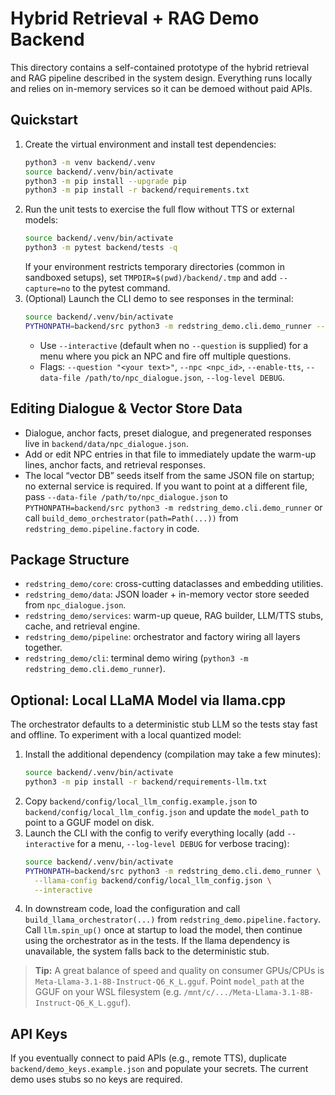 # Hybrid Retrieval + RAG Demo Backend

This directory contains a self-contained prototype of the hybrid retrieval and RAG pipeline described in the system design. Everything runs locally and relies on in-memory services so it can be demoed without paid APIs.

## Quickstart

1. Create the virtual environment and install test dependencies:
   ```bash
   python3 -m venv backend/.venv
   source backend/.venv/bin/activate
   python3 -m pip install --upgrade pip
   python3 -m pip install -r backend/requirements.txt
   ```
2. Run the unit tests to exercise the full flow without TTS or external models:
   ```bash
   source backend/.venv/bin/activate
   python3 -m pytest backend/tests -q
   ```
   If your environment restricts temporary directories (common in sandboxed setups), set `TMPDIR=$(pwd)/backend/.tmp` and add `--capture=no` to the pytest command.
3. (Optional) Launch the CLI demo to see responses in the terminal:
   ```bash
   source backend/.venv/bin/activate
   PYTHONPATH=backend/src python3 -m redstring_demo.cli.demo_runner --interactive
   ```
   - Use `--interactive` (default when no `--question` is supplied) for a menu where you pick an NPC and fire off multiple questions.
   - Flags: `--question "<your text>"`, `--npc <npc_id>`, `--enable-tts`, `--data-file /path/to/npc_dialogue.json`, `--log-level DEBUG`.

## Editing Dialogue & Vector Store Data

- Dialogue, anchor facts, preset dialogue, and pregenerated responses live in `backend/data/npc_dialogue.json`.
- Add or edit NPC entries in that file to immediately update the warm-up lines, anchor facts, and retrieval responses.
- The local “vector DB” seeds itself from the same JSON file on startup; no external service is required. If you want to point at a different file, pass `--data-file /path/to/npc_dialogue.json` to `PYTHONPATH=backend/src python3 -m redstring_demo.cli.demo_runner` or call `build_demo_orchestrator(path=Path(...))` from `redstring_demo.pipeline.factory` in code.

## Package Structure

- `redstring_demo/core`: cross-cutting dataclasses and embedding utilities.
- `redstring_demo/data`: JSON loader + in-memory vector store seeded from `npc_dialogue.json`.
- `redstring_demo/services`: warm-up queue, RAG builder, LLM/TTS stubs, cache, and retrieval engine.
- `redstring_demo/pipeline`: orchestrator and factory wiring all layers together.
- `redstring_demo/cli`: terminal demo wiring (`python3 -m redstring_demo.cli.demo_runner`).

## Optional: Local LLaMA Model via llama.cpp

The orchestrator defaults to a deterministic stub LLM so the tests stay fast and offline. To experiment with a local quantized model:

1. Install the additional dependency (compilation may take a few minutes):
   ```bash
   source backend/.venv/bin/activate
   python3 -m pip install -r backend/requirements-llm.txt
   ```
2. Copy `backend/config/local_llm_config.example.json` to `backend/config/local_llm_config.json` and update the `model_path` to point to a GGUF model on disk.
3. Launch the CLI with the config to verify everything locally (add `--interactive` for a menu, `--log-level DEBUG` for verbose tracing):
   ```bash
   source backend/.venv/bin/activate
   PYTHONPATH=backend/src python3 -m redstring_demo.cli.demo_runner \
     --llama-config backend/config/local_llm_config.json \
     --interactive
   ```
4. In downstream code, load the configuration and call `build_llama_orchestrator(...)` from `redstring_demo.pipeline.factory`. Call `llm.spin_up()` once at startup to load the model, then continue using the orchestrator as in the tests. If the llama dependency is unavailable, the system falls back to the deterministic stub.

> **Tip:** A great balance of speed and quality on consumer GPUs/CPUs is `Meta-Llama-3.1-8B-Instruct-Q6_K_L.gguf`. Point `model_path` at the GGUF on your WSL filesystem (e.g. `/mnt/c/.../Meta-Llama-3.1-8B-Instruct-Q6_K_L.gguf`).

## API Keys

If you eventually connect to paid APIs (e.g., remote TTS), duplicate `backend/demo_keys.example.json` and populate your secrets. The current demo uses stubs so no keys are required.
